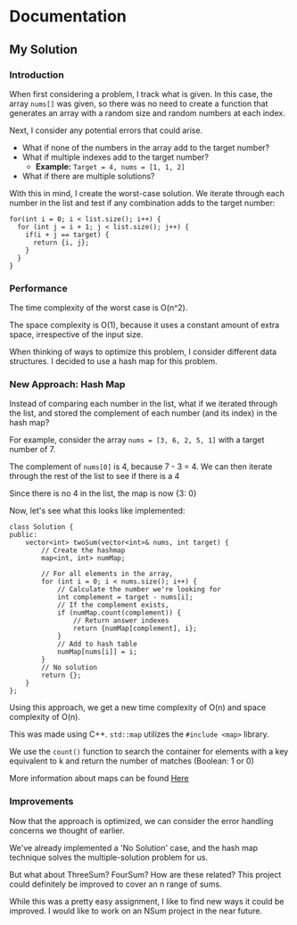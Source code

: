# Documentation

## My Solution

### Introduction

When first considering a problem, I track what is given. In this case, the array ```nums[]``` was given, so there was no need to create a function that generates an array with a random size and random numbers at each index. 

Next, I consider any potential errors that could arise. 
+ What if none of the numbers in the array add to the target number?
+ What if multiple indexes add to the target number?
  + **Example:** ```Target = 4, nums = [1, 1, 2]```
+ What if there are multiple solutions?

With this in mind, I create the worst-case solution. We iterate through each number in the list and test if any combination adds to the target number:

```
for(int i = 0; i < list.size(); i++) {
  for (int j = i + 1; j < list.size(); j++) {
    if(i + j == target) {
      return {i, j};
    }
  }
}
```

### Performance

The time complexity of the worst case is O(n^2). 

The space complexity is O(1), because it uses a constant amount of extra space, irrespective of the input size.

When thinking of ways to optimize this problem, I consider different data structures. I decided to use a hash map for this problem.

### New Approach: Hash Map

Instead of comparing each number in the list, what if we iterated through the list, and stored the complement of each number (and its index) in the hash map?

For example, consider the array ```nums = [3, 6, 2, 5, 1]``` with a target number of 7. 

The complement of ```nums[0]``` is 4, because 7 - 3 = 4. We can then iterate through the rest of the list to see if there is a 4

Since there is no 4 in the list, the map is now {3: 0}

Now, let's see what this looks like implemented:

```
class Solution {
public:
    vector<int> twoSum(vector<int>& nums, int target) {
        // Create the hashmap 
        map<int, int> numMap;

        // For all elements in the array, 
        for (int i = 0; i < nums.size(); i++) {
            // Calculate the number we're looking for
            int complement = target - nums[i];
            // If the complement exists, 
            if (numMap.count(complement)) {
                // Return answer indexes
                return {numMap[complement], i};
            }
            // Add to hash table
            numMap[nums[i]] = i;
        }
        // No solution
        return {};
    }
};
```

Using this approach, we get a new time complexity of O(n) and space complexity of O(n).

This was made using C++. ```std::map``` utilizes the ```#include <map>``` library. 

We use the ```count()``` function to search the container for elements with a key equivalent to k and return the number of matches (Boolean: 1 or 0)

More information about maps can be found [Here](https://cplusplus.com/reference/map/map/) 

### Improvements

Now that the approach is optimized, we can consider the error handling concerns we thought of earlier.

We've already implemented a 'No Solution' case, and the hash map technique solves the multiple-solution problem for us.

But what about ThreeSum? FourSum? How are these related? This project could definitely be improved to cover an n range of sums. 

While this was a pretty easy assignment, I like to find new ways it could be improved. I would like to work on an NSum project in the near future. 
